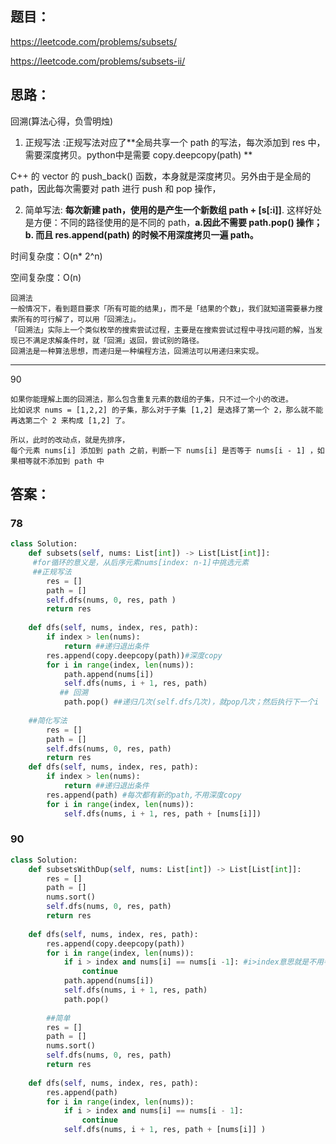 ## 题目：
https://leetcode.com/problems/subsets/

https://leetcode.com/problems/subsets-ii/


## 思路：
回溯(算法心得，负雪明烛)

1. 正规写法 :正规写法对应了**全局共享一个 path 的写法，每次添加到 res 中，需要深度拷贝。python中是需要 copy.deepcopy(path) **

C++ 的 vector 的 push_back() 函数，本身就是深度拷贝。另外由于是全局的 path，因此每次需要对 path 进行 push 和 pop 操作，

2. 简单写法: **每次新建 path，使用的是产生一个新数组 path + [s[:i]]**. 这样好处是方便：不同的路径使用的是不同的 path，**a.因此不需要 path.pop() 操作；b. 而且 res.append(path) 的时候不用深度拷贝一遍 path。**

时间复杂度：O(n* 2^n)

空间复杂度：O(n)

```
回溯法
一般情况下，看到题目要求「所有可能的结果」，而不是「结果的个数」，我们就知道需要暴力搜索所有的可行解了，可以用「回溯法」。
「回溯法」实际上一个类似枚举的搜索尝试过程，主要是在搜索尝试过程中寻找问题的解，当发现已不满足求解条件时，就「回溯」返回，尝试别的路径。
回溯法是一种算法思想，而递归是一种编程方法，回溯法可以用递归来实现。
```
*****
90
```
如果你能理解上面的回溯法，那么包含重复元素的数组的子集，只不过一个小的改进。
比如说求 nums = [1,2,2] 的子集，那么对于子集 [1,2] 是选择了第一个 2，那么就不能再选第二个 2 来构成 [1,2] 了。

所以，此时的改动点，就是先排序，
每个元素 nums[i] 添加到 path 之前，判断一下 nums[i] 是否等于 nums[i - 1] ，如果相等就不添加到 path 中
```

## 答案：
### 78
```python
class Solution:
    def subsets(self, nums: List[int]) -> List[List[int]]:
     #for循环的意义是，从后序元素nums[index: n-1]中挑选元素
     ##正规写法
        res = []
        path = []
        self.dfs(nums, 0, res, path )
        return res
    
    def dfs(self, nums, index, res, path):
        if index > len(nums):
            return ##递归退出条件
        res.append(copy.deepcopy(path))#深度copy
        for i in range(index, len(nums)):
            path.append(nums[i])
            self.dfs(nums, i + 1, res, path)
           ## 回溯
            path.pop() ##递归几次(self.dfs几次)，就pop几次；然后执行下一个i
            
    ##简化写法
        res = []
        path = []
        self.dfs(nums, 0, res, path)
        return res
    def dfs(self, nums, index, res, path):
        if index > len(nums):
            return ##递归退出条件
        res.append(path) #每次都有新的path,不用深度copy
        for i in range(index, len(nums)):
            self.dfs(nums, i + 1, res, path + [nums[i]])
```
### 90
```python
class Solution:
    def subsetsWithDup(self, nums: List[int]) -> List[List[int]]:
        res = []
        path = []
        nums.sort()
        self.dfs(nums, 0, res, path)
        return res
    
    def dfs(self, nums, index, res, path):
        res.append(copy.deepcopy(path))
        for i in range(index, len(nums)):
            if i > index and nums[i] == nums[i -1]: #i>index意思就是不用判断nums[0]和nums[-1]
                continue
            path.append(nums[i])
            self.dfs(nums, i + 1, res, path)
            path.pop()
            
        ##简单
        res = []
        path = []
        nums.sort()
        self.dfs(nums, 0, res, path)
        return res
    
    def dfs(self, nums, index, res, path):
        res.append(path)
        for i in range(index, len(nums)):
            if i > index and nums[i] == nums[i - 1]:
                continue
            self.dfs(nums, i + 1, res, path + [nums[i]] )
 
```



